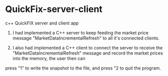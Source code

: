 QuickFix-server-client
======================

c++ QuickFIX server and client app 
 1. I had implemented a C++ server to keep feeding the market price message "MarketDataIncrementalRefresh" 
 to all it's connected clients. 
 
 2. I also had implemented a C++ client to connect the server to receive the  "MarketDataIncrementalRefresh" 
 message and record the market prices into the memory, the user then can 
 
 press "1" to write the snapshot to the file, and press "2 to quit the program.
 
